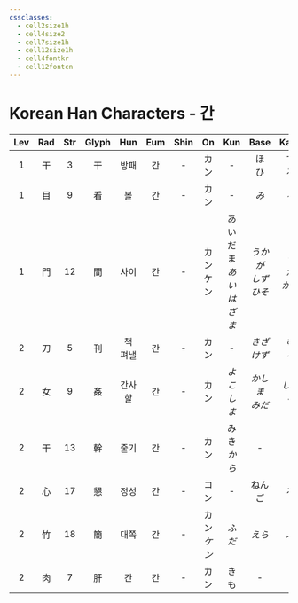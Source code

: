 ```yaml
---
cssclasses:
  - cell2size1h
  - cell4size2
  - cell7size1h
  - cell12size1h
  - cell4fontkr
  - cell12fontcn
---
```


# Korean Han Characters - 간

| Lev | Rad | Str | Glyph | Hun  | Eum | Shin |     On     |            Kun            |       Base        |      Kana      | Simp |     Man      |  Can  | Viet |
| :-: | :-: | :-: | :---: | :--: | :-: | :--: | :--------: | :-----------------------: | :---------------: | :------------: | :--: | :----------: | :---: | :--: |
|  1  |  干  |  3  |   干   |  방패  |  간  |  -   |     カン     |             -             |      ほ<br>ひ       |     す<br>る     |  -   |     gān      | gon1  |      |
|  1  |  目  |  9  |   看   |  볼   |  간  |  -   |     カン     |             -             |        *み*        |      *る*       |  -   |  kān<br>kàn  | hon1  |      |
|  1  |  門  | 12  |   間   |  사이  |  간  |  -   |  カン<br>ケン  | あいだ<br>ま<br>*あい*<br>*はざま* | *うかが<br>しず<br>ひそ* | *う<br>か<br>かに* |  间   | jiān<br>jiàn | gaan1 |      |
|  2  |  刀  |  5  |   刊   | 책 펴낼 |  간  |  -   |     カン     |             -             |   *きざ*<br>*けず*    |   *む*<br>*る*   |  -   |     kān      | hon1  |      |
|  2  |  女  |  9  |   姦   | 간사할  |  간  |  -   |     カン     |          *よこしま*           |    *かしま<br>みだ*    |   *しい<br>ら*    |  奸   |     jiān     | gaan1 |      |
|  2  |  干  | 13  |   幹   |  줄기  |  간  |  -   |     カン     |        みき<br>*から*         |         -         |       -        |  干   |     gàn      | gon3  |      |
|  2  |  心  | 17  |   懇   |  정성  |  간  |  -   |     コン     |             -             |        ねんご        |       ろ        |  恳   |     kěn      | han2  |      |
|  2  |  竹  | 18  |   簡   |  대쪽  |  간  |  -   | カン<br>*ケン* |           *ふだ*            |       *えら*        |      *ぶ*       |  简   |     jiǎn     | gaan2 |      |
|  2  |  肉  |  7  |   肝   |  간   |  간  |  -   |     カン     |            きも             |         -         |       -        |  -   |     gān      | gon1  |      |
